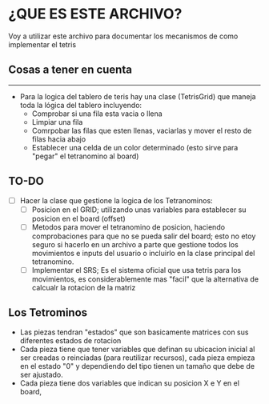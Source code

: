 # ¿QUE ES ESTE ARCHIVO?
Voy a utilizar este archivo para documentar los mecanismos de como implementar el tetris

## Cosas a tener en cuenta

---
- Para la logica del tablero de teris hay una clase (TetrisGrid) que maneja toda la lógica del tablero incluyendo:
  - Comprobar si una fila esta vacia o llena
  - Limpiar una fila
  - Comrpobar las filas que esten llenas, vaciarlas y mover el resto de filas hacia abajo
  - Establecer una celda de un color determinado (esto sirve para "pegar" el tetranomino al board)
 
## TO-DO
- [ ] Hacer la clase que gestione la logica de los Tetranominos:
  - [ ] Posicion en el GRID; utilizando unas variables para establecer su posicion en el board (offset)
  - [ ] Metodos para mover el tetranomino de posicion, haciendo comprobaciones para que no se pueda salir del board; esto no etoy seguro si hacerlo en un archivo a parte que gestione todos los movimientos e inputs del usuario o incluirlo en la clase principal del tetranomino.
  - [ ] Implementar el SRS; Es el sistema oficial que usa  tetris para los movimientos, es considerablemente mas "facil" que la alternativa de calcualr la rotacion de la matriz

## Los Tetrominos
- Las piezas tendran "estados" que son basicamente matrices con sus diferentes estados de rotacion
- Cada pieza tiene que tener variables que definan su ubicacion inicial al ser creadas o reinciadas (para reutilizar recursos), cada pieza empieza en el estado "0" y dependiendo del tipo tienen un tamaño que debe de ser ajustado.
- Cada pieza tiene dos variables que indican su posicion X e Y en el board, 